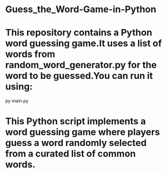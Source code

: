 # Guess_the_Word-Game-in-Python

# This repository contains a Python word guessing game.It uses a list of words  from random_word_generator.py for the word to be guessed.You can run it using:

py main.py

# This Python script implements a word guessing game where players guess a word randomly selected from a curated list of common words.


